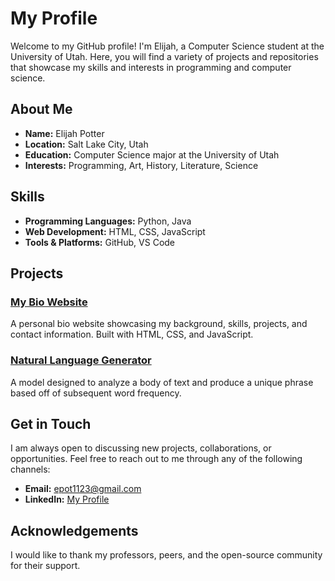 # My Profile

Welcome to my GitHub profile! I'm Elijah, a Computer Science student at the University of Utah. Here, you will find a variety of projects and repositories that showcase my skills and interests in programming and computer science.

## About Me

- **Name:** Elijah Potter
- **Location:** Salt Lake City, Utah
- **Education:** Computer Science major at the University of Utah
- **Interests:** Programming, Art, History, Literature, Science

## Skills

- **Programming Languages:** Python, Java
- **Web Development:** HTML, CSS, JavaScript
- **Tools & Platforms:** GitHub, VS Code

## Projects

### [My Bio Website](https://www.elijahpotter.com)
A personal bio website showcasing my background, skills, projects, and contact information. Built with HTML, CSS, and JavaScript.

### [Natural Language Generator](https://github.com/Celestron1123/Natural-Language-Generator)
A model designed to analyze a body of text and produce a unique phrase based off of subsequent word frequency.

## Get in Touch

I am always open to discussing new projects, collaborations, or opportunities. Feel free to reach out to me through any of the following channels:

- **Email:** epot1123@gmail.com
- **LinkedIn:** [My Profile](https://www.linkedin.com/in/elijah-a-potter/)

## Acknowledgements

I would like to thank my professors, peers, and the open-source community for their support.
